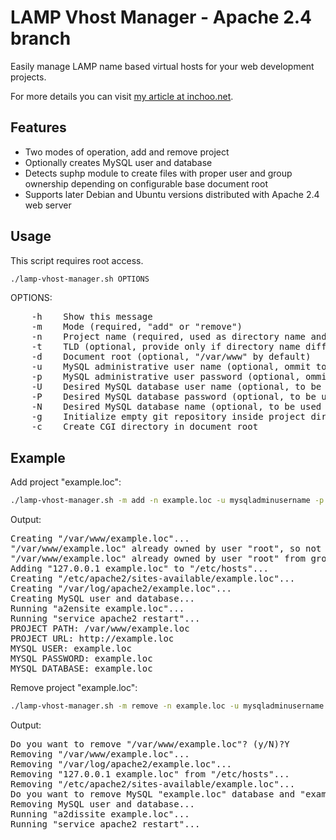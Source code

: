 LAMP Vhost Manager - Apache 2.4 branch
======================================

Easily manage LAMP name based virtual hosts for your web development projects.

For more details you can visit [my article at inchoo.net](http://inchoo.net/tools-frameworks/easily-manage-lamp-name-based-virtual-hosts/).

Features
--------
* Two modes of operation, add and remove project
* Optionally creates MySQL user and database
* Detects suphp module to create files with proper user and group ownership depending on configurable base document root
* Supports later Debian and Ubuntu versions distributed with Apache 2.4 web server

Usage
-----
This script requires root access.

```bash
./lamp-vhost-manager.sh OPTIONS
```

OPTIONS:

<pre>
    -h    Show this message
    -m    Mode (required, "add" or "remove")
    -n    Project name (required, used as directory name and as domain name if -t is omitted)
    -t    TLD (optional, provide only if directory name differs from domain name)
    -d    Document root (optional, "/var/www" by default)
    -u    MySQL administrative user name (optional, ommit to avoid managing database)
    -p    MySQL administrative user password (optional, ommit to avoid managing database)
    -U    Desired MySQL database user name (optional, to be used with -u and -p, project name by default)
    -P    Desired MySQL database password (optional, to be used with -u and -p, project name by default)
    -N    Desired MySQL database name (optional, to be used with -u and -p, project name by default)
    -g    Initialize empty git repository inside project directory
    -c    Create CGI directory in document root
</pre>

Example
-------
Add project "example.loc":

```bash
./lamp-vhost-manager.sh -m add -n example.loc -u mysqladminusername -p mysqladminuserpassword
```

Output:

<pre>
Creating "/var/www/example.loc"...
"/var/www/example.loc" already owned by user "root", so not changing ownership...
"/var/www/example.loc" already owned by user "root" from group "root", so not changing group ownership...
Adding "127.0.0.1 example.loc" to "/etc/hosts"...
Creating "/etc/apache2/sites-available/example.loc"...
Creating "/var/log/apache2/example.loc"...
Creating MySQL user and database...
Running "a2ensite example.loc"...
Running "service apache2 restart"...
PROJECT PATH: /var/www/example.loc
PROJECT URL: http://example.loc
MYSQL USER: example.loc
MYSQL PASSWORD: example.loc
MYSQL DATABASE: example.loc
</pre>

Remove project "example.loc":

```bash
./lamp-vhost-manager.sh -m remove -n example.loc -u mysqladminusername -p mysqladminuserpassword
```

Output:

<pre>
Do you want to remove "/var/www/example.loc"? (y/N)?Y
Removing "/var/www/example.loc"...
Removing "/var/log/apache2/example.loc"...
Removing "127.0.0.1 example.loc" from "/etc/hosts"...
Removing "/etc/apache2/sites-available/example.loc"...
Do you want to remove MySQL "example.loc" database and "example.loc" user? (y/N)?Y
Removing MySQL user and database...
Running "a2dissite example.loc"...
Running "service apache2 restart"...
</pre>
